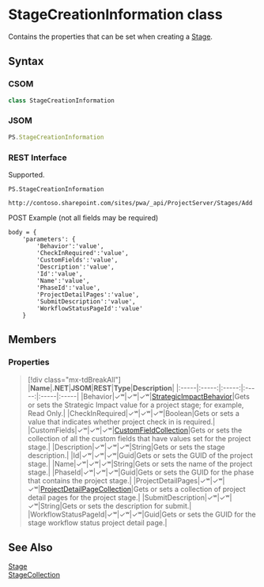 [comment]: # (Name:StageCreationInformation)
[comment]: # (Name:Microsoft.ProjectServer.StageCreationInformation)
[comment]: # (Type:class)
[comment]: # (Status:Verified)

# <a name="name"></a>StageCreationInformation class

<a name="description"></a>Contains the properties that can be set when creating a [Stage](Stage.md).

## <a name="syntax"></a>Syntax

### CSOM

```cs
class StageCreationInformation 
```
### JSOM

```javascript
PS.StageCreationInformation
```
### REST Interface

Supported.

```
PS.StageCreationInformation

http://contoso.sharepoint.com/sites/pwa/_api/ProjectServer/Stages/Add
```
POST Example (not all fields may be required)
```
body = {
	'parameters': {
		'Behavior':'value', 
		'CheckInRequired':'value', 
		'CustomFields':'value', 
		'Description':'value', 
		'Id':'value', 
		'Name':'value', 
		'PhaseId':'value', 
		'ProjectDetailPages':'value', 
		'SubmitDescription':'value', 
		'WorkflowStatusPageId':'value'		
	}
```

## <a name="members"></a>Members

### <a name="properties"></a>Properties
> [!div class="mx-tdBreakAll"]
|**Name**|**.NET**|**JSOM**|**REST**|**Type**|**Description**|
|:-----|:-----:|:-----:|:-----:|:-----|:-----|
|<a name="Behavior"></a>Behavior|&#x2713;&#x02B7;|&#x2713;&#x02B7;|&#x2713;&#x02B7;|[StrategicImpactBehavior](StrategicImpactBehavior.md)|Gets or sets the Strategic Impact value for a project stage; for example, Read Only.|
|<a name="CheckInRequired"></a>CheckInRequired|&#x2713;&#x02B7;|&#x2713;&#x02B7;|&#x2713;&#x02B7;|Boolean|Gets or sets a value that indicates whether project check in is required.|
|<a name="CustomFields"></a>CustomFields|&#x2713;&#x02B7;|&#x2713;&#x02B7;|&#x2713;&#x02B7;|[CustomFieldCollection](CustomFieldCollection.md)|Gets or sets the collection of all the custom fields that have values set for the project stage.|
|<a name="Description"></a>Description|&#x2713;&#x02B7;|&#x2713;&#x02B7;|&#x2713;&#x02B7;|String|Gets or sets the stage description.|
|<a name="Id"></a>Id|&#x2713;&#x02B7;|&#x2713;&#x02B7;|&#x2713;&#x02B7;|Guid|Gets or sets the GUID of the project stage.|
|<a name="Name"></a>Name|&#x2713;&#x02B7;|&#x2713;&#x02B7;|&#x2713;&#x02B7;|String|Gets or sets the name of the project stage.|
|<a name="PhaseId"></a>PhaseId|&#x2713;&#x02B7;|&#x2713;&#x02B7;|&#x2713;&#x02B7;|Guid|Gets or sets the GUID for the phase that contains the project stage.|
|<a name="ProjectDetailPages"></a>ProjectDetailPages|&#x2713;&#x02B7;|&#x2713;&#x02B7;|&#x2713;&#x02B7;|[ProjectDetailPageCollection](ProjectDetailPageCollection.md)|Gets or sets a collection of project detail pages for the project stage.|
|<a name="SubmitDescription"></a>SubmitDescription|&#x2713;&#x02B7;|&#x2713;&#x02B7;|&#x2713;&#x02B7;|String|Gets or sets the description for submit.|
|<a name="WorkflowStatusPageId"></a>WorkflowStatusPageId|&#x2713;&#x02B7;|&#x2713;&#x02B7;|&#x2713;&#x02B7;|Guid|Gets or sets the GUID for the stage workflow status project detail page.|

## <a name="seeAlso"></a>See Also

[Stage](Stage.md)<br/>
[StageCollection](StageCollection.md)<br/>
